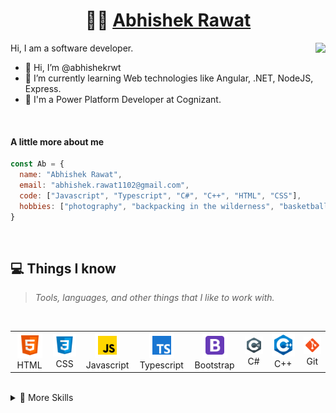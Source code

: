 <p align="center">
  <h1 align="center">👨‍💻 <a href="https://github.com/abhishekrwt">Abhishek Rawat</a></h1>
</p>
<img align="right" src="https://media.giphy.com/media/5iV4Op6eJsjBDxIXPi/giphy.gif">
<p>Hi, I am a software developer.</p>
<ul>
  <li>👋 Hi, I’m @abhishekrwt</li>
  <li>🌱 I’m currently learning Web technologies like Angular, .NET, NodeJS, Express.</li>
  <li>💼 I'm a Power Platform Developer at Cognizant.</li>
</ul>
<br>

#### A little more about me
```javascript
const Ab = {
  name: "Abhishek Rawat",
  email: "abhishek.rawat1102@gmail.com",
  code: ["Javascript", "Typescript", "C#", "C++", "HTML", "CSS"],
  hobbies: ["photography", "backpacking in the wilderness", "basketball"]
}
```
<br>

## 💻 Things I know
> <i>Tools, languages, and other things that I like to work with.</i>
<br>
<table>
  <tr>
    <td align="center" width="96">
      <a>
        <img src="https://github.com/abhishekrwt/abhishekrwt/blob/main/icons/html5.svg" width="40"/>
      </a>
      <br>HTML
    </td>
    <td align="center" width="96">
      <a>
        <img src="https://github.com/abhishekrwt/abhishekrwt/blob/main/icons/css3.svg" width="40"/>
      </a>
      <br>CSS
    </td>
    <td align="center" width="96">
      <a>
        <img src="https://github.com/abhishekrwt/abhishekrwt/blob/main/icons/javascript.svg" width="40"/>
      </a>
      <br>Javascript
    </td>
    <td align="center" width="96">
      <a>
        <img src="https://github.com/abhishekrwt/abhishekrwt/blob/main/icons/typescript.svg" width="40"/>
      </a>
      <br>Typescript
    </td>
    <td align="center" width="96">
      <a>
        <img src="https://github.com/abhishekrwt/abhishekrwt/blob/main/icons/bootstrap.svg" width="40"/>
      </a>
      <br>Bootstrap
    </td>
    <td align="center" width="96">
      <a>
        <img src="https://github.com/abhishekrwt/abhishekrwt/blob/main/icons/csharp.svg" width="40"/>
      </a>
      <br>C#
    </td>
    <td align="center" width="96">
      <a>
        <img src="https://github.com/abhishekrwt/abhishekrwt/blob/main/icons/cpluspluss.svg" width="40"/>
      </a>
      <br>C++
    </td>
    <td align="center" width="96">
      <a>
        <img src="https://github.com/abhishekrwt/abhishekrwt/blob/main/icons/git.svg" width="40"/>
      </a>
      <br>Git
    </td> 
  </tr>
</table>
<br>

<details>
<summary>💼 More Skills</summary>
<br>
  
![](https://img.shields.io/badge/Code-.NET-informational?style=flat&logo=.net&logoColor=white&color=4AB197)
![](https://img.shields.io/badge/Code-MongoDB-informational?style=flat&logo=MongoDB&logoColor=white&color=4AB197)
![](https://img.shields.io/badge/Code-MySQL-informational?style=flat&logo=MySQL&logoColor=white&color=4AB197)
![](https://img.shields.io/badge/Style-Sass-informational?style=flat&logo=Sass&logoColor=white&color=4AB197)
![](https://img.shields.io/badge/Tools-Postman-informational?style=flat&logo=Postman&logoColor=white&color=4AB197)
![](https://img.shields.io/badge/Tools-GitHub-informational?style=flat&logo=GitHub&logoColor=white&color=4AB197)
</details>

<br>
